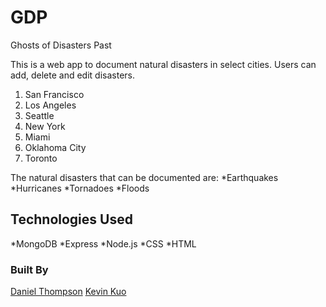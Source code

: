# GDP
Ghosts of Disasters Past

This is a web app to document natural disasters in select cities. Users can add, delete and edit disasters.

1. San Francisco
2. Los Angeles
3. Seattle
4. New York
5. Miami
6. Oklahoma City
7. Toronto

The natural disasters that can be documented are:
  *Earthquakes
  *Hurricanes
  *Tornadoes
  *Floods

## Technologies Used
*MongoDB
*Express
*Node.js
*CSS
*HTML

### Built By
[Daniel Thompson](https://github.com/19dst89/)
[Kevin Kuo](https://github.com/kkuo57)